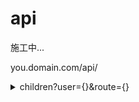 # api

施工中...

you.domain.com/api/

<details>
  <summary>children?user={}&route={}</summary>
<p>response:</p>
</details>